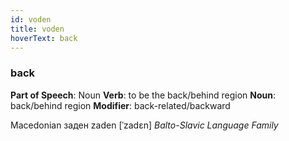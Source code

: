 ```yaml
---
id: voden
title: voden
hoverText: back
---
```


### back

**Part of Speech**: Noun
**Verb**: to be the back/behind region
**Noun**: back/behind region
**Modifier**: back-related/backward

Macedonian заден zaden [ˈzadɛn]
*Balto-Slavic Language Family*